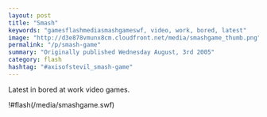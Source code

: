 ```yaml
---
layout: post
title: "Smash"
keywords: "gamesflashmediasmashgameswf, video, work, bored, latest"
image: "http://d3e878vmunx8cm.cloudfront.net/media/smashgame_thumb.png"
permalink: "/p/smash-game"
summary: "Originally published Wednesday August, 3rd 2005"
category: flash
hashtag: "#axisofstevil_smash-game"
---
```


Latest in bored at work video games.

!#flash(/media/smashgame.swf)
